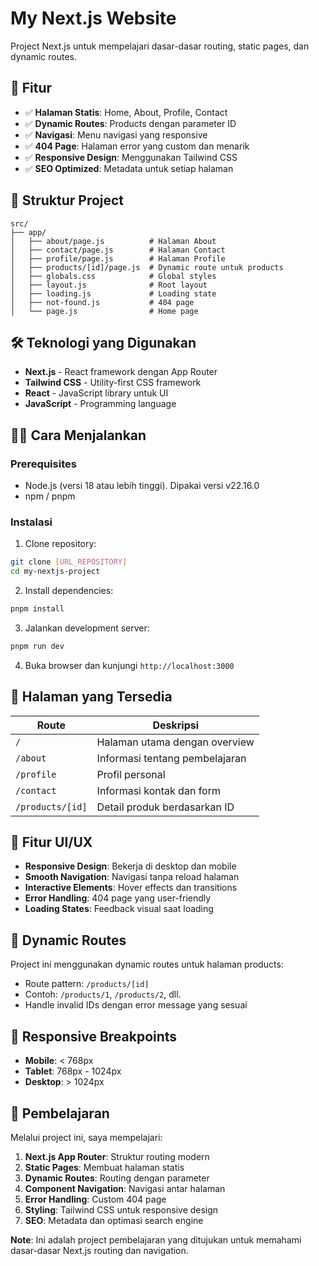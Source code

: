 # My Next.js Website

Project Next.js untuk mempelajari dasar-dasar routing, static pages, dan dynamic routes.

## 🚀 Fitur

- ✅ **Halaman Statis**: Home, About, Profile, Contact
- ✅ **Dynamic Routes**: Products dengan parameter ID
- ✅ **Navigasi**: Menu navigasi yang responsive
- ✅ **404 Page**: Halaman error yang custom dan menarik
- ✅ **Responsive Design**: Menggunakan Tailwind CSS
- ✅ **SEO Optimized**: Metadata untuk setiap halaman

## 📁 Struktur Project

```
src/
├── app/
│   ├── about/page.js          # Halaman About
│   ├── contact/page.js        # Halaman Contact
│   ├── profile/page.js        # Halaman Profile
│   ├── products/[id]/page.js  # Dynamic route untuk products
│   ├── globals.css            # Global styles
│   ├── layout.js              # Root layout
│   ├── loading.js             # Loading state
│   ├── not-found.js           # 404 page
│   └── page.js                # Home page
```

## 🛠️ Teknologi yang Digunakan

- **Next.js** - React framework dengan App Router
- **Tailwind CSS** - Utility-first CSS framework
- **React** - JavaScript library untuk UI
- **JavaScript** - Programming language

## 🏃‍♂️ Cara Menjalankan

### Prerequisites
- Node.js (versi 18 atau lebih tinggi). Dipakai versi v22.16.0
- npm / pnpm

### Instalasi

1. Clone repository:
```bash
git clone [URL_REPOSITORY]
cd my-nextjs-project
```

2. Install dependencies:
```bash
pnpm install
```

3. Jalankan development server:
```bash
pnpm run dev
```

4. Buka browser dan kunjungi `http://localhost:3000`

## 📄 Halaman yang Tersedia

| Route | Deskripsi |
|-------|-----------|
| `/` | Halaman utama dengan overview |
| `/about` | Informasi tentang pembelajaran |
| `/profile` | Profil personal |
| `/contact` | Informasi kontak dan form |
| `/products/[id]` | Detail produk berdasarkan ID |

## 🎨 Fitur UI/UX

- **Responsive Design**: Bekerja di desktop dan mobile
- **Smooth Navigation**: Navigasi tanpa reload halaman
- **Interactive Elements**: Hover effects dan transitions
- **Error Handling**: 404 page yang user-friendly
- **Loading States**: Feedback visual saat loading

## 🔗 Dynamic Routes

Project ini menggunakan dynamic routes untuk halaman products:
- Route pattern: `/products/[id]`
- Contoh: `/products/1`, `/products/2`, dll.
- Handle invalid IDs dengan error message yang sesuai

## 📱 Responsive Breakpoints

- **Mobile**: < 768px
- **Tablet**: 768px - 1024px
- **Desktop**: > 1024px

## 🎯 Pembelajaran

Melalui project ini, saya mempelajari:

1. **Next.js App Router**: Struktur routing modern
2. **Static Pages**: Membuat halaman statis
3. **Dynamic Routes**: Routing dengan parameter
4. **Component Navigation**: Navigasi antar halaman
5. **Error Handling**: Custom 404 page
6. **Styling**: Tailwind CSS untuk responsive design
7. **SEO**: Metadata dan optimasi search engine

**Note**: Ini adalah project pembelajaran yang ditujukan untuk memahami dasar-dasar Next.js routing dan navigation.